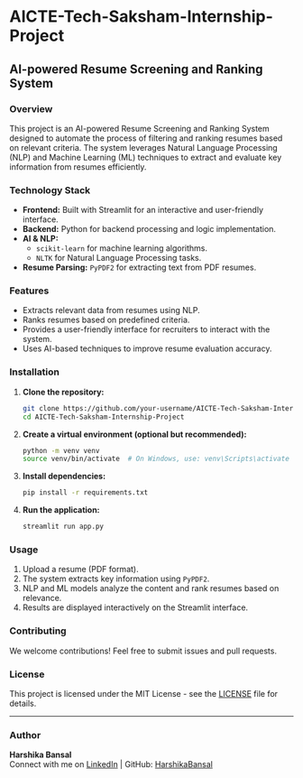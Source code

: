 # AICTE-Tech-Saksham-Internship-Project

## AI-powered Resume Screening and Ranking System

### Overview
This project is an AI-powered Resume Screening and Ranking System designed to automate the process of filtering and ranking resumes based on relevant criteria. The system leverages Natural Language Processing (NLP) and Machine Learning (ML) techniques to extract and evaluate key information from resumes efficiently.

### Technology Stack

- **Frontend:** Built with Streamlit for an interactive and user-friendly interface.
- **Backend:** Python for backend processing and logic implementation.
- **AI & NLP:** 
  - `scikit-learn` for machine learning algorithms.
  - `NLTK` for Natural Language Processing tasks.
- **Resume Parsing:** `PyPDF2` for extracting text from PDF resumes.

### Features

- Extracts relevant data from resumes using NLP.
- Ranks resumes based on predefined criteria.
- Provides a user-friendly interface for recruiters to interact with the system.
- Uses AI-based techniques to improve resume evaluation accuracy.

### Installation

1. **Clone the repository:**
   ```sh
   git clone https://github.com/your-username/AICTE-Tech-Saksham-Internship-Project.git
   cd AICTE-Tech-Saksham-Internship-Project
   ```
2. **Create a virtual environment (optional but recommended):**
   ```sh
   python -m venv venv
   source venv/bin/activate  # On Windows, use: venv\Scripts\activate
   ```
3. **Install dependencies:**
   ```sh
   pip install -r requirements.txt
   ```
4. **Run the application:**
   ```sh
   streamlit run app.py
   ```

### Usage

1. Upload a resume (PDF format).
2. The system extracts key information using `PyPDF2`.
3. NLP and ML models analyze the content and rank resumes based on relevance.
4. Results are displayed interactively on the Streamlit interface.

### Contributing

We welcome contributions! Feel free to submit issues and pull requests.

### License

This project is licensed under the MIT License - see the [LICENSE](LICENSE) file for details.

---

### Author

**Harshika Bansal**  
Connect with me on [LinkedIn](www.linkedin.com/in/harshika-bansal) | GitHub: [HarshikaBansal](https://github.com/harshikab2112)
